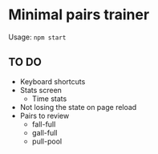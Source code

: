 # Minimal pairs trainer

Usage: `npm start`

## TO DO
* Keyboard shortcuts
* Stats screen
  * Time stats
* Not losing the state on page reload
* Pairs to review
  * fall-full
  * gall-full
  * pull-pool